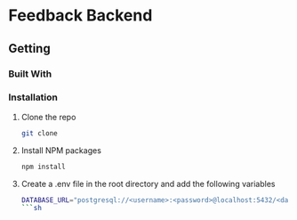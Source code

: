 # Feedback Backend

## Getting

### Built With

### Installation

1. Clone the repo
   ```sh
   git clone
   ```
2. Install NPM packages

   ```sh
   npm install
   ```

3. Create a .env file in the root directory and add the following variables

   ````sh
   DATABASE_URL="postgresql://<username>:<password>@localhost:5432/<database-name>?schema=public"
   ```sh
   ````
